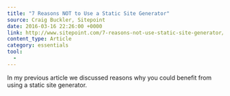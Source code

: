 ```yaml
---
title: "7 Reasons NOT to Use a Static Site Generator"
source: Craig Buckler, Sitepoint
date: 2016-03-16 22:26:00 +0000
link: http://www.sitepoint.com/7-reasons-not-use-static-site-generator/
content_type: Article
category: essentials
tool:
  - 
---
```

In my previous article we discussed reasons why you could benefit from using a static site generator. 





